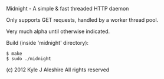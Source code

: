 Midnight - A simple & fast threaded HTTP daemon

Only supports GET requests, handled by a worker thread pool.

Very much alpha until otherwise indicated.

Build (inside 'midnight' directory):

    $ make
    $ sudo ./midnight

(c) 2012 Kyle J Aleshire
All rights reserved